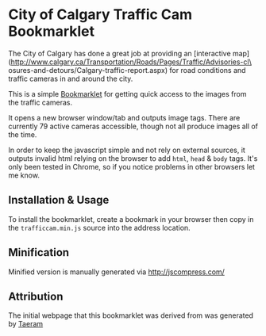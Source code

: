 # City of Calgary Traffic Cam Bookmarklet

The City of Calgary has done a great job at providing an [interactive map](http://www.calgary.ca/Transportation/Roads/Pages/Traffic/Advisories-cl\
osures-and-detours/Calgary-traffic-report.aspx) for road conditions and traffic cameras in and around the city.

This is a simple [Bookmarklet](http://en.wikipedia.org/wiki/Bookmarklet) for getting quick access to the images from the traffic cameras.

It opens a new browser window/tab and outputs image tags. There are currently 79 active cameras accessible, though not all produce images all of the time.

In order to keep the javascript simple and not rely on external sources, it outputs invalid html relying on the browser to add `html`, `head` & `body` tags. It's only been tested in Chrome, so if you notice problems in other browsers let me know.

## Installation & Usage

To install the bookmarklet, create a bookmark in your browser then copy in the `trafficcam.min.js` source into the address location.


## Minification

Minified version is manually generated via http://jscompress.com/

## Attribution

The initial webpage that this bookmarklet was derived from was generated by [Taeram](https://github.com/taeram)